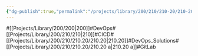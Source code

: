 ```yaml
---
{"dg-publish":true,"permalink":"/projects/library/200/210/210-20/210-20-a/","noteIcon":"0","created":"2024-02-05T10:37:53.107+09:00","updated":"2024-03-13T00:26:04.417+09:00"}
---
```


#[[Projects/Library/200/200\|200]]#DevOps#[[Projects/Library/200/210/210\|210]]#CICD#[[Projects/Library/200/210/210.20/210.20\|210.20]]#DevOps_Solutions#[[Projects/Library/200/210/210.20/210.20 a\|210.20 a]]#GitLab



